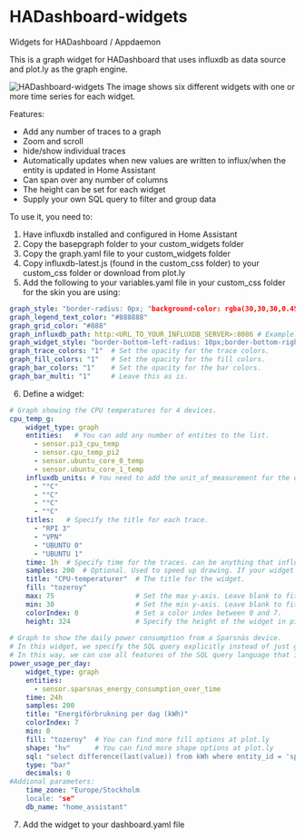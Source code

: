 # HADashboard-widgets
Widgets for HADashboard / Appdaemon

This is a graph widget for HADashboard that uses influxdb as data source and plot.ly as the graph engine.

![HADashboard-widgets](https://github.com/tjntomas/HADashboard-widgets/blob/master/img/influx_graph.png?raw=true)
The image shows six different widgets with one or more time series for each widget.

Features:
* Add any number of traces to a graph
* Zoom and scroll
* hide/show individual traces
* Automatically updates when new values are written  to influx/when the entity is updated in Home Assistant
* Can span over any number of columns
* The height can be set for each widget
* Supply your own SQL query to filter and group data

To use it, you need to:
1. Have influxdb installed and configured in Home Assistant
2. Copy the basepgraph folder to your custom_widgets folder
3. Copy the graph.yaml file to your custom_widgets folder
4. Copy influxdb-latest.js (found in the custom_css folder) to your custom_css folder or download from plot.ly
5. Add the following to your variables.yaml file in your custom_css folder for the skin you are using:
````yaml
graph_style: "border-radius: 0px; "background-color: rgba(30,30,30,0.45 );"  # Change to whichever color/opacity you like.
graph_legend_text_color: "#888888"
graph_grid_color: "#888"
graph_influxdb_path: http:<URL_TO_YOUR_INFLUXDB_SERVER>:8086 # Example: 192.168.1.20:8086  or http://www.mydomain.com:8086
graph_widget_style: "border-bottom-left-radius: 10px;border-bottom-right-radius: §;border-top-left-radius: 10px;border-top-right-radius: 10px;"
graph_trace_colors: "1"  # Set the opacity for the trace colors.
graph_fill_colors: "1"   # Set the opacity for the fill colors.
graph_bar_colors: "1"    # Set the opacity for the bar colors.
graph_bar_multi: "1"     # Leave this as is.
````
6. Define a widget:
````yaml
# Graph showing the CPU temperatures for 4 devices.
cpu_temp_g:
    widget_type: graph
    entities:   # You can add any number of entites to the list.
      - sensor.pi3_cpu_temp
      - sensor.cpu_temp_pi2
      - sensor.ubuntu_core_0_temp
      - sensor.ubuntu_core_1_temp
    influxdb_units: # You need to add the unit_of_measurement for the entity_id's here. 
      - "°C"
      - "°C"
      - "°C"
      - "°C"
    titles:   # Specify the title for each trace. 
      - "RPI 3"
      - "VPN"
      - "UBUNTU 0"
      - "UBUNTU 1"
    time: 1h  # Specify time for the traces. can be anything that influxdb accepts, i.e. 20m, 2d, 4h, 1w etc.
    samples: 200  # Optional. Used to speed up drawing. If your widget is 200 pixels wide, use 200.
    title: "CPU-temperaturer"  # The title for the widget.
    fill: "tozeroy"
    max: 75                    # Set the max y-axis. Leave blank to fit the traces automatically.
    min: 30                    # Set the min y-axis. Leave blank to fit the traces automatically.
    colorIndex: 0              # Set a color index between 0 and 7.
    height: 324                # Specify the height of the widget in pixels. 
    
# Graph to show the daily power consumption from a Sparsnäs device.
# In this widget, we specify the SQL query explicitly instead of just grabbing the trace from influxdb.
# In this way, we can use all features of the SQL query language that influxdb supports.
power_usage_per_day:
    widget_type: graph
    entities:
      - sensor.sparsnas_energy_consumption_over_time
    time: 24h
    samples: 200
    title: "Energiförbrukning per dag (kWh)"
    colorIndex: 7
    min: 0
    fill: "tozeroy"  # You can find more fill options at plot.ly 
    shape: "hv"      # You can find more shape options at plot.ly 
    sql: "select difference(last(value)) from kWh where entity_id = 'sparsnas_energy_consumption_over_time' and time > now() - 2w  group by time(1d)"
    type: "bar"
    decimals: 0
#Addional parameters:
    time_zone: "Europe/Stockholm
    locale: "se"
    db_name: "home_assistant"
````

7. Add the widget to your dashboard.yaml file 

